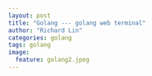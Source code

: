 ```yaml
---
layout: post
title: "Golang --- golang web terminal"
author: "Richard Lin"
categories: golang
tags: golang
image:
  feature: golang2.jpeg
---
```

